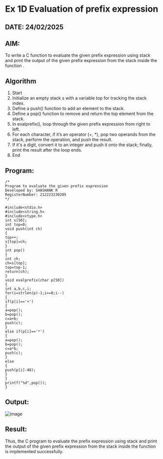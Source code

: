 # Ex 1D Evaluation of prefix expression
## DATE: 24/02/2025
## AIM:
To write a C function to evaluate the given prefix expression using stack and print the output of the given prefix expression from the stack inside the function . 

## Algorithm
1. Start
2. Initialize an empty stack s with a variable top for tracking the stack index.
3. Define a push() function to add an element to the stack.
4. Define a pop() function to remove and return the top element from the stack.
5. In evalprefix(), loop through the given prefix expression from right to left.
6. For each character, if it’s an operator (+, *), pop two operands from the stack, perform the 
operation, and push the result.
7. If it's a digit, convert it to an integer and push it onto the stack; finally, print the result after 
the loop ends.
8. End

## Program:
```
/*
Program to evaluate the given prefix expression
Developed by: SHASHANK R
RegisterNumber: 212223230205
*/

#include<stdio.h> 
#include<string.h> 
#include<ctype.h>
int s[50]; 
int top=0;
void push(int ch)
{
top++; 
s[top]=ch;
}
int pop()
{
int ch; 
ch=s[top]; 
top=top-1; 
return(ch);
}
void evalprefix(char p[50])
{
int a,b,c,i;
for(i=strlen(p)-1;i>=0;i--)
{
if(p[i]=='+')
{
a=pop();
b=pop(); 
c=a+b; 
push(c);
}
else if(p[i]=='*')
{
a=pop();
b=pop(); 
c=a*b; 
push(c);
}
else
{
push(p[i]-48);
}
}
printf("%d",pop());
}
```

## Output:

![image](https://github.com/user-attachments/assets/98f07047-97ea-4fc9-8489-3a53522363c9)


## Result:
Thus, the C program to evaluate the prefix expression using stack and print the output of the given prefix expression from the stack inside the function is implemented successfully.
